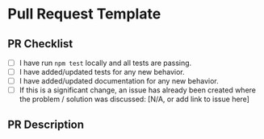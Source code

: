 # Pull Request Template

## PR Checklist

- [ ] I have run `npm test` locally and all tests are passing.
- [ ] I have added/updated tests for any new behavior.
- [ ] I have added/updated documentation for any new behavior.
- [ ] If this is a significant change, an issue has already been created where the problem / solution was discussed: [N/A, or add link to issue here]

## PR Description

<!-- Describe Your PR Here! -->
